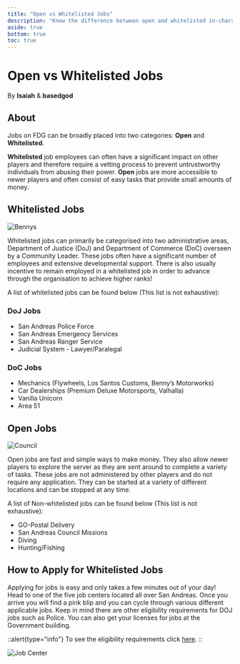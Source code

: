 ```yaml
---
title: "Open vs Whitelisted Jobs"
description: "Know the difference between open and whitelisted in-character jobs"
aside: true
bottom: true
toc: true
---
```


# Open vs Whitelisted Jobs

By **Isaiah** & **basedgod**

## About
Jobs on FDG can be broadly placed into two categories: **Open** and **Whitelisted**. 

**Whitelisted** job employees can often have a significant impact on other players and therefore require a vetting process to prevent untrustworthy individuals from abusing their power. **Open** jobs are more accessible to newer players and often consist of easy tasks that provide small amounts of money.

## Whitelisted Jobs

![Bennys](https://i.imgur.com/y5orK4b.png)

Whitelisted jobs can primarily be categorised into two administrative areas, Department of Justice (DoJ)  and Department of Commerce (DoC) overseen by a Community Leader. These jobs often have a significant number of employees and extensive developmental support. There is also usually incentive to remain employed in a whitelisted job in order to advance through the organisation to achieve higher ranks!

A list of whitelisted jobs can be found below (This list is not exhaustive):

### DoJ Jobs
- San Andreas Police Force
- San Andreas Emergency Services
- San Andreas Ranger Service
- Judicial System - Lawyer/Paralegal

### DoC Jobs
- Mechanics (Flywheels, Los Santos Customs, Benny’s Motorworks)
- Car Dealerships (Premium Deluxe Motorsports, Valhalla)
- Vanilla Unicorn
- Area 51


## Open Jobs

![Council](https://i.imgur.com/RbVu4tr.png)

Open jobs are fast and simple ways to make money. They also allow newer players to explore the server as they are sent around to complete a variety of tasks. These jobs are not administered by other players and do not require any application. They can be started at a variety of different locations and can be stopped at any time. 

A list of Non-whitelisted jobs can be found below (This list is not exhaustive):

- GO-Postal Delivery
- San Andreas Council Missions
- Diving
- Hunting/Fishing


## How to Apply for Whitelisted Jobs
Applying for jobs is easy and only takes a few minutes out of your day! Head to one of the five job centers located all over San Andreas. Once you arrive you will find a pink blip and you can cycle through various different applicable jobs. Keep in mind there are other eligibility requirements for DOJ jobs such as Police. You can also get your licenses for jobs at the Government building.

::alert{type="info"}
To see the eligibility requirements click [here](/server-docs/job-guides/police).
::

![Job Center](https://i.imgur.com/6TwhlDF.jpg)
